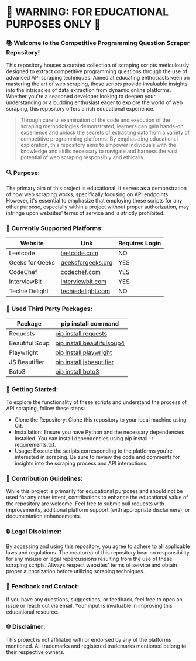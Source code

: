 
# 🚨 WARNING: FOR EDUCATIONAL PURPOSES ONLY 🚨

### 📚 Welcome to the Competitive Programming Question Scraper Repository!

This repository houses a curated collection of scraping scripts meticulously designed to extract competitive programming questions through the use of advanced API scraping techniques. Aimed at educating enthusiasts keen on mastering the art of web scraping, these scripts provide invaluable insights into the intricacies of data extraction from dynamic online platforms. Whether you're a seasoned developer looking to deepen your understanding or a budding enthusiast eager to explore the world of web scraping, this repository offers a rich educational experience.
> Through careful examination of the code and execution of the scraping methodologies demonstrated, learners can gain hands-on experience and unlock the secrets of extracting data from a variety of competitive programming platforms. By emphasizing educational exploration, this repository aims to empower individuals with the knowledge and skills necessary to navigate and harness the vast potential of web scraping responsibly and ethically.

### 🔍 Purpose:
The primary aim of this project is educational. It serves as a demonstration of how web scraping works, specifically focusing on API endpoints. However, it's essential to emphasize that employing these scripts for any other purpose, especially within a project without proper authorization, may infringe upon websites' terms of service and is strictly prohibited.

### 🌟 Currently Supported Platforms:
| Website | Link | Requires Login |
| ------ | ------ | ------ |
| Leetcode | [leetcode.com](https://leetcode.com/) | NO |
| Geeks for Geeks | [geeksforgeeks.org](https://www.geeksforgeeks.org/) | YES |
| CodeChef | [codechef.com](https://www.codechef.com/) | YES |
| InterviewBit | [interviewbit.com](https://www.interviewbit.com/practice/) | YES |
| Techie Delight | [techiedelight.com](https://www.techiedelight.com/) | NO |

### 🔧  Used Third Party Packages:
| Package | pip install command |
| ------ | ------ |
| Requests | [pip install requests](https://pypi.org/project/requests/) |
| Beautiful Soup | [pip install beautifulsoup4](https://pypi.org/project/beautifulsoup4/) |
| Playwright | [pip install playwright](https://pypi.org/project/playwright/) |
| JS Beautifier | [pip install jsbeautifier](https://pypi.org/project/jsbeautifier/) |
| Boto3 | [pip install boto3](https://pypi.org/project/boto3/) |


### 🔧 Getting Started:
To explore the functionality of these scripts and understand the process of API scraping, follow these steps:
- Clone the Repository: Clone this repository to your local machine using Git.
- Installation: Ensure you have Python and the necessary dependencies installed. You can install dependencies using pip install -r requirements.txt.
- Usage: Execute the scripts corresponding to the platforms you're interested in scraping. Be sure to review the code and comments for insights into the scraping process and API interactions.
### 🚧 Contribution Guidelines:
While this project is primarily for educational purposes and should not be used for any other intent, contributions to enhance the educational value of the repository are welcome. Feel free to submit pull requests with improvements, additional platform support (with appropriate disclaimers), or documentation enhancements.

### 🔒 Legal Disclaimer:
By accessing and using this repository, you agree to adhere to all applicable laws and regulations. The creator(s) of this repository bear no responsibility for any misuse or legal repercussions resulting from the use of these scraping scripts. Always respect websites' terms of service and obtain proper authorization before utilizing scraping techniques.

### 📣 Feedback and Contact:
If you have any questions, suggestions, or feedback, feel free to open an issue or reach out via email. Your input is invaluable in improving this educational resource.

### 🌐 Disclaimer:
This project is not affiliated with or endorsed by any of the platforms mentioned. All trademarks and registered trademarks mentioned belong to their respective owners.
